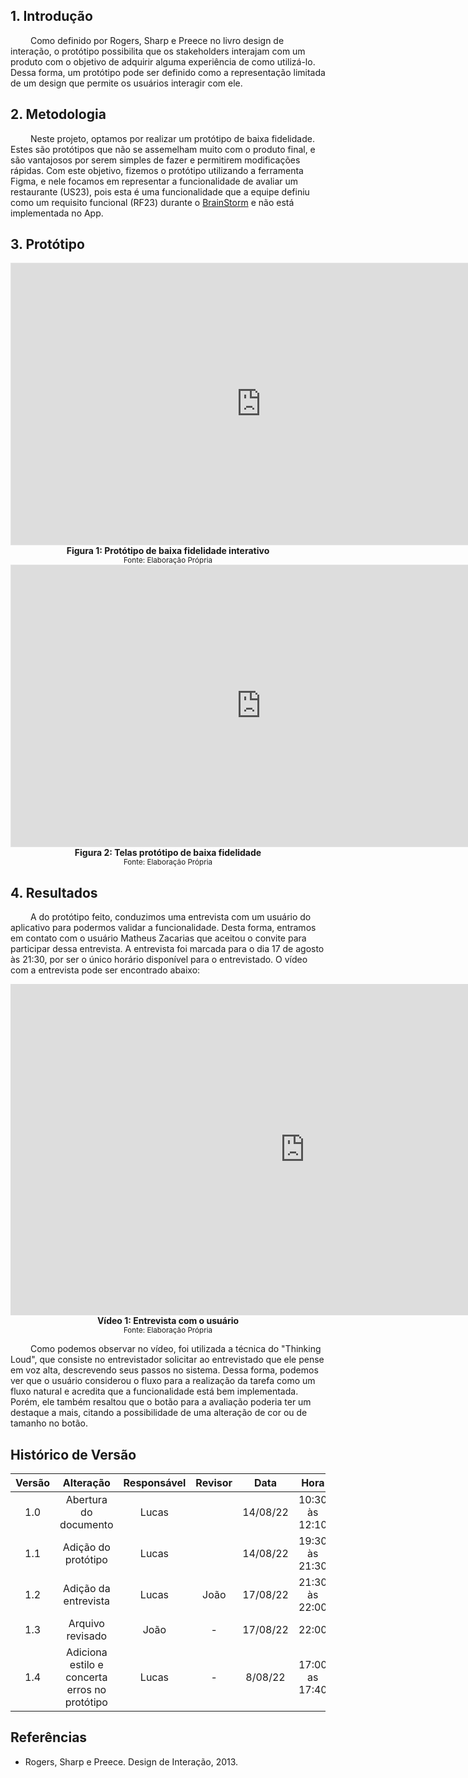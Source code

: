 ## 1. Introdução
&emsp;&emsp; Como definido por Rogers, Sharp e Preece no livro design de interação, o protótipo possibilita que os stakeholders interajam com um produto com o objetivo de adquirir alguma experiência de como utilizá-lo. Dessa forma, um protótipo pode ser definido como a representação limitada de um design que permite os usuários interagir com ele.

## 2. Metodologia
&emsp;&emsp; Neste projeto, optamos por realizar um protótipo de baixa fidelidade. Estes são protótipos que não se assemelham muito com o produto final, e são vantajosos por serem simples de fazer e permitirem modificações rápidas. Com este objetivo, fizemos o protótipo utilizando a ferramenta Figma, e nele focamos em representar a funcionalidade de avaliar um restaurante (US23), pois esta é uma funcionalidade que a equipe definiu como um requisito funcional (RF23) durante o [BrainStorm](../../elicitacao/tecnicas/brainstorm.md) e não está implementada no App.



## 3. Protótipo

<iframe style="border: 1px solid rgba(0, 0, 0, 0.1);" width="800" height="450" src="https://www.figma.com/embed?embed_host=share&url=https%3A%2F%2Fwww.figma.com%2Fproto%2FDX4IkMZrjTpcDK21VkaIMC%2FUntitled%3Fnode-id%3D2%253A2%26scaling%3Dscale-down%26page-id%3D0%253A1%26starting-point-node-id%3D2%253A2" allowfullscreen></iframe>

<figcaption align='center'>
    <b>Figura 1: Protótipo de baixa fidelidade interativo</b>
    <br><small>Fonte: Elaboração Própria</small>
</figcaption>

<iframe style="border: 1px solid rgba(0, 0, 0, 0.1);" width="800" height="450" src="https://www.figma.com/embed?embed_host=share&url=https%3A%2F%2Fwww.figma.com%2Ffile%2FDX4IkMZrjTpcDK21VkaIMC%2FUntitled%3Fnode-id%3D0%253A1" allowfullscreen></iframe>

<figcaption align='center'>
    <b>Figura 2: Telas protótipo de baixa fidelidade</b>
    <br><small>Fonte: Elaboração Própria</small>
</figcaption>

## 4. Resultados
&emsp;&emsp; A do protótipo feito, conduzimos uma entrevista com um usuário do aplicativo para podermos validar a funcionalidade. Desta forma, entramos em contato com o usuário Matheus Zacarias que aceitou o convite para participar dessa entrevista. A entrevista foi marcada para o dia 17 de agosto às 21:30, por ser o único horário disponível para o entrevistado. O vídeo com a entrevista pode ser encontrado abaixo:

<iframe width="942" height="530" src="https://www.youtube.com/embed/fweqFpc6jNc" title="Avaliação Protótipo Noruh | Requisitos de Software | UnB" frameborder="0" allow="accelerometer; autoplay; clipboard-write; encrypted-media; gyroscope; picture-in-picture" allowfullscreen></iframe>

<figcaption align='center'>
    <b>Vídeo 1: Entrevista com o usuário</b>
    <br><small>Fonte: Elaboração Própria</small>
</figcaption>

&emsp;&emsp; Como podemos observar no vídeo, foi utilizada a técnica do "Thinking Loud", que consiste no entrevistador solicitar ao entrevistado que ele pense em voz alta, descrevendo seus passos no sistema. Dessa forma, podemos ver que o usuário considerou o fluxo para a realização da tarefa como um fluxo natural e acredita que a funcionalidade está bem implementada. Porém, ele também resaltou que o botão para a avaliação poderia ter um destaque a mais, citando a possibilidade de uma alteração de cor ou de tamanho no botão.

## Histórico de Versão

| Versão |       Alteração       | Responsável | Revisor |    Data    |      Hora      |
| :----: | :-------------------: | :---------: | :-----: | :--------: | :------------: |
|  1.0   | Abertura do documento |    Lucas    |         |  14/08/22  | 10:30 às 12:10 |
|  1.1   | Adição do protótipo |    Lucas    |         |  14/08/22  | 19:30 às 21:30 |
|  1.2   | Adição da entrevista |    Lucas    |   João    |  17/08/22  | 21:30 às 22:00 |
|  1.3   | Arquivo revisado |    João    |   -    |  17/08/22  | 22:00  |
|  1.4   | Adiciona estilo e concerta erros no protótipo |    Lucas    |   -    |  8/08/22  |17:00 as 17:40  |

## Referências

-  Rogers, Sharp e Preece. Design de Interação, 2013.